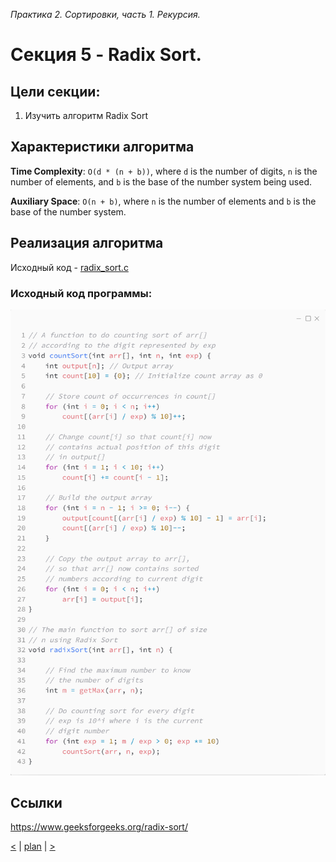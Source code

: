 _Практика 2. Сортировки, часть 1. Рекурсия._

# Cекция 5 - Radix Sort.

## Цели секции:

1. Изучить алгоритм Radix Sort

## Характеристики алгоритма

**Time Complexity**: `O(d * (n + b))`, where `d` is the number of digits, `n` is the number of elements, and `b` is the base of the number system being used.

**Auxiliary Space**: `O(n + b)`, where `n` is the number of elements and `b` is the base of the number system.

## Реализация алгоритма

Исходный код - [radix_sort.c](../src/radix_sort.c)

### Исходный код программы:
![](images/radix_sort_code.png)

## Ссылки

https://www.geeksforgeeks.org/radix-sort/

[<](4.md) | [plan](../practice.md) | [>](6.md)
